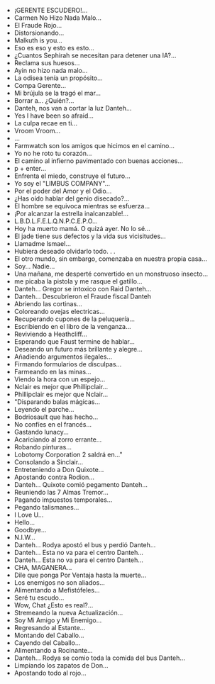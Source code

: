 - ¡GERENTE ESCUDERO!...
- Carmen No Hizo Nada Malo...
- El Fraude Rojo...
- Distorsionando...
- Malkuth is you...
- Eso es eso y esto es esto...
- ¿Cuantos Sephirah se necesitan para detener una IA?...
- Reclama sus huesos...
- Ayin no hizo nada malo...
- La odisea tenía un propósito...
- Compa Gerente...
- Mi brújula se la tragó el mar...
- Borrar a... ¿Quién?...
- Danteh, nos van a cortar la luz Danteh...
- Yes I have been so afraid...
- La culpa recae en ti...
- Vroom Vroom...
- <Sonidos de Reloj>...
- Farmwatch son los amigos que hicimos en el camino...
- Yo no he roto tu corazón...
- El camino al infierno pavimentado con buenas acciones...
- p + enter...
- Enfrenta el miedo, construye el futuro...
- Yo soy el "LIMBUS COMPANY"...
- Por el poder del Amor y el Odio...
- ¿Has oído hablar del genio disecado?...
- El hombre se equivoca mientras se esfuerza...
- ¡Por alcanzar la estrella inalcanzable!...
- L.B.D.L.F.E.L.Q.N.P.C.E.P.O...
- Hoy ha muerto mamá. O quizá ayer. No lo sé...
- El jade tiene sus defectos y la vida sus vicisitudes...
- Llamadme Ismael...
- Hubiera deseado olvidarlo todo. . . 
- El otro mundo, sin embargo, comenzaba en nuestra propia casa...
- Soy... Nadie...
- Una mañana, me desperté convertido en un monstruoso insecto...
- me picaba la pistola y me rasque el gatillo...
- Danteh... Gregor se intoxico con Raid Danteh...
- Danteh... Descubrieron el Fraude fiscal Danteh
- Abriendo las cortinas...
- Coloreando ovejas electricas...
- Recuperando cupones de la peluquería...
- Escribiendo en el libro de la venganza...
- Reviviendo a Heathcliff...
- Esperando que Faust termine de hablar...
- Deseando un futuro más brillante y alegre...
- Añadiendo argumentos ilegales...
- Firmando formularios de disculpas...
- Farmeando en las minas...
- Viendo la hora con un espejo...
- Nclair es mejor que Phillipclair...
- Phillipclair es mejor que Nclair...
- "Disparando balas mágicas...
- Leyendo el parche...
- Bodriosault que has hecho...
- No confíes en el francés...
- Gastando lunacy...
- Acariciando al zorro errante...
- Robando pinturas...
- Lobotomy Corporation 2 saldrá en..."
- Consolando a Sinclair...
- Entreteniendo a Don Quixote...
- Apostando contra Rodion...
- Danteh... Quixote comió pegamento Danteh...
- Reuniendo las 7 Almas Tremor... 
- Pagando impuestos temporales...
- Pegando talismanes...
- I Love U...
- Hello...
- Goodbye...
- N.I.W...
- Danteh... Rodya apostó el bus y perdió Danteh...
- Danteh... Esta no va para el centro Danteh...
- Danteh... Esta no va para el centro Danteh...
- CHA, MAGANERA...
- Dile que ponga Por Ventaja hasta la muerte...
- Los enemigos no son aliados...
- Alimentando a Mefistófeles...
- Seré tu escudo...
- Wow, Chat ¿Esto es real?...
- Stremeando la nueva Actualización...
- Soy Mi Amigo y Mi Enemigo...
- Regresando al Estante...
- Montando del Caballo...
- Cayendo del Caballo...
- Alimentando a Rocinante...
- Danteh... Rodya se comio toda la comida del bus Danteh...
- Limpiando los zapatos de Don...
- Apostando todo al rojo...